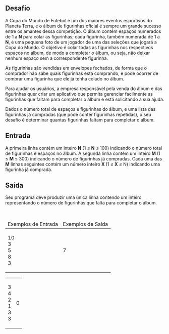 <h2>Desafio</h2>

<p>A Copa do Mundo de Futebol é um dos maiores eventos esportivos do Planeta Terra, e o álbum de figurinhas oficial é sempre um grande sucesso entre os amantes dessa competição. O álbum contém espaços numerados de 1 a <strong>N</strong> para colar as figurinhas; cada figurinha, também numerada de 1 a <strong>N</strong>, é uma pequena foto de um jogador de uma das seleções que jogará a Copa do Mundo. O objetivo é colar todas as figurinhas nos respectivos espaços no álbum, de modo a completar o álbum, ou seja, não deixar nenhum espaço sem a correspondente figurinha.</p>

<p>As figurinhas são vendidas em envelopes fechados, de forma que o comprador não sabe quais figurinhas está comprando, e pode ocorrer de comprar uma figurinha que ele já tenha colado no álbum.</p>

<p>Para ajudar os usuários, a empresa responsável pela venda do álbum e das figurinhas quer criar um aplicativo que permita gerenciar facilmente as figurinhas que faltam para completar o álbum e está solicitando a sua ajuda.</p>

<p>Dados o número total de espaços e figurinhas do álbum, e uma lista das figurinhas já compradas (que pode conter figurinhas repetidas), o seu desafio&nbsp;é determinar quantas figurinhas faltam para completar o álbum.</p>
</div>

<h2>Entrada</h2>

<div>
<p>A primeira linha contém um inteiro <strong>N</strong>&nbsp;(1 ≤ <strong>N</strong> ≤ 100) indicando o número total de figurinhas e espaços no álbum. A segunda linha contém um inteiro <strong>M&nbsp;</strong>(1 ≤ <strong>M</strong> ≤ 300) indicando o número de figurinhas já compradas. Cada uma das <strong>M</strong> linhas seguintes contém um número inteiro <strong>X </strong>(1 ≤ <strong>X</strong> ≤ N) indicando uma figurinha já comprada.</p>
</div>

<h2>Saída</h2>

<div>
<p>Seu programa deve produzir uma única linha contendo um inteiro representando o número de figurinhas que falta para completar o álbum.</p>
</div>

<div>&nbsp;</div>

<table>
	<thead>
		<tr>
			<td>Exemplos de Entrada</td>
			<td>Exemplos de Saída</td>
		</tr>
	</thead>
	<tbody>
		<tr>
			<td>
			<p>10<br>
			3<br>
			5<br>
			8<br>
			3</p>
			</td>
			<td>
			<p>7</p>
			</td>
		</tr>
	</tbody>
</table>

<div>
<table>
	<thead>
	</thead>
	<tbody>
		<tr>
			<td>
			<p>3<br>
			4<br>
			2<br>
			1<br>
			3<br>
			3</p>
			</td>
			<td>
			<p>0</p>
			</td>
		</tr>
	</tbody>
</table>
</div>

<p>&nbsp;</p> <br><br></div>